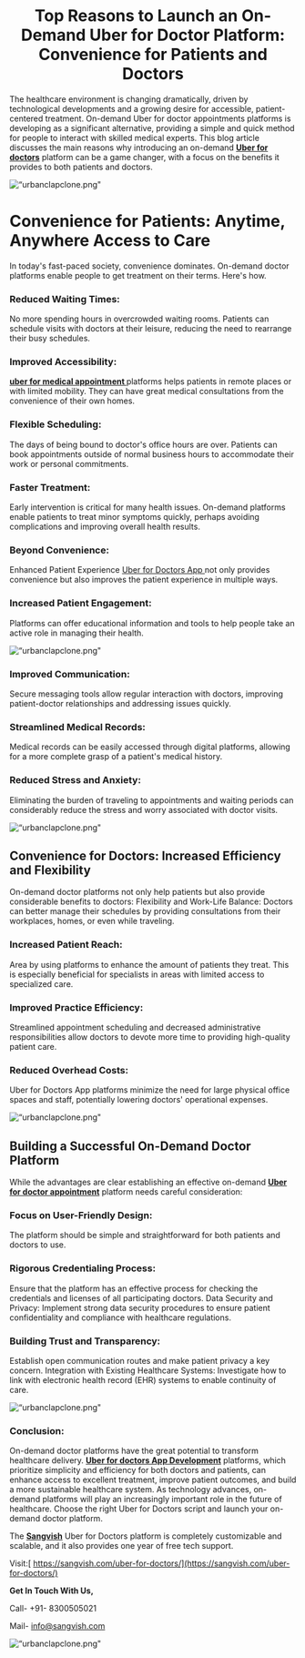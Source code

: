 <h1 align="center">Top Reasons to Launch an On-Demand Uber for Doctor Platform: Convenience for Patients and Doctors</h1>

The healthcare environment is changing dramatically, driven by technological developments and a growing desire for accessible, patient-centered treatment. On-demand Uber for doctor appointments platforms is developing as a significant alternative, providing a simple and quick method for people to interact with skilled medical experts. This blog article discusses the main reasons why introducing an on-demand **[Uber for doctors](https://sangvish.com/uber-for-doctors/)** platform can be a game changer, with a focus on the benefits it provides to both patients and doctors.

<div class="Box-sc-g0xbh4-0 iIZCet"><img alt=“urbanclapclone.png" src="https://github.com/sangvishtechnologies/uber-for-doctors/blob/main/images/uber-for-doctors-1.png" data-hpc="true" class="Box-sc-g0xbh4-0 kzRgrI"></div>

# Convenience for Patients: Anytime, Anywhere Access to Care
In today's fast-paced society, convenience dominates. On-demand doctor platforms enable people to get treatment on their terms. Here's how.
### Reduced Waiting Times: 
No more spending hours in overcrowded waiting rooms. Patients can schedule visits with doctors at their leisure, reducing the need to rearrange their busy schedules.
### Improved Accessibility: 
**[uber for medical appointment ](https://sangvish.com/uber-for-doctors/)** platforms helps patients in remote places or with limited mobility. They can have great medical consultations from the convenience of their own homes.
### Flexible Scheduling: 
The days of being bound to doctor's office hours are over. Patients can book appointments outside of normal business hours to accommodate their work or personal commitments.
### Faster Treatment: 
Early intervention is critical for many health issues. On-demand platforms enable patients to treat minor symptoms quickly, perhaps avoiding complications and improving overall health results.
### Beyond Convenience: 
Enhanced Patient Experience
[Uber for Doctors App ](https://sangvish.com/uber-for-doctors/)not only provides convenience but also improves the patient experience in multiple ways.
### Increased Patient Engagement: 
Platforms can offer educational information and tools to help people take an active role in managing their health.

<div class="Box-sc-g0xbh4-0 iIZCet"><img alt=“urbanclapclone.png" src="https://github.com/sangvishtechnologies/uber-for-doctors/blob/main/images/doctors-app-like-uber-2.png" data-hpc="true" class="Box-sc-g0xbh4-0 kzRgrI"></div>

### Improved Communication: 
Secure messaging tools allow regular interaction with doctors, improving patient-doctor relationships and addressing issues quickly.
### Streamlined Medical Records: 
Medical records can be easily accessed through digital platforms, allowing for a more complete grasp of a patient's medical history.
### Reduced Stress and Anxiety: 
Eliminating the burden of traveling to appointments and waiting periods can considerably reduce the stress and worry associated with doctor visits.

<div class="Box-sc-g0xbh4-0 iIZCet"><img alt=“urbanclapclone.png" src="https://github.com/sangvishtechnologies/uber-for-doctors/blob/main/images/uber-for-doctor-app-development-3.png" data-hpc="true" class="Box-sc-g0xbh4-0 kzRgrI"></div>

## Convenience for Doctors: Increased Efficiency and Flexibility
On-demand doctor platforms not only help patients but also provide considerable benefits to doctors:
Flexibility and Work-Life Balance: Doctors can better manage their schedules by providing consultations from their workplaces, homes, or even while traveling.
### Increased Patient Reach: 
Area by using platforms to enhance the amount of patients they treat. This is especially beneficial for specialists in areas with limited access to specialized care.
### Improved Practice Efficiency: 
Streamlined appointment scheduling and decreased administrative responsibilities allow doctors to devote more time to providing high-quality patient care.
### Reduced Overhead Costs: 
Uber for Doctors App platforms minimize the need for large physical office spaces and staff, potentially lowering doctors' operational expenses.

<div class="Box-sc-g0xbh4-0 iIZCet"><img alt=“urbanclapclone.png" src="https://github.com/sangvishtechnologies/uber-for-doctors/blob/main/images/uber-for-doctor-app-4.png" data-hpc="true" class="Box-sc-g0xbh4-0 kzRgrI"></div>

## Building a Successful On-Demand Doctor Platform
While the advantages are clear establishing an effective on-demand **[Uber for doctor appointment](https://sangvish.com/uber-for-doctors/)** platform needs careful consideration:
### Focus on User-Friendly Design: 
The platform should be simple and straightforward for both patients and doctors to use.
### Rigorous Credentialing Process: 
Ensure that the platform has an effective process for checking the credentials and licenses of all participating doctors.
Data Security and Privacy: Implement strong data security procedures to ensure patient confidentiality and compliance with healthcare regulations.
### Building Trust and Transparency: 
Establish open communication routes and make patient privacy a key concern.
Integration with Existing Healthcare Systems: Investigate how to link with electronic health record (EHR) systems to enable continuity of care.

<div class="Box-sc-g0xbh4-0 iIZCet"><img alt=“urbanclapclone.png" src="https://github.com/sangvishtechnologies/uber-for-doctors/blob/main/images/uber-for-doctor-5.png" data-hpc="true" class="Box-sc-g0xbh4-0 kzRgrI"></div>

### Conclusion: 
On-demand doctor platforms have the great potential to transform healthcare delivery. **[Uber for doctors App Development](https://sangvish.com/uber-for-doctors/)** platforms, which prioritize simplicity and efficiency for both doctors and patients, can enhance access to excellent treatment, improve patient outcomes, and build a more sustainable healthcare system. As technology advances, on-demand platforms will play an increasingly important role in the future of healthcare. Choose the right Uber for Doctors script and launch your on-demand doctor platform. 

The **[Sangvish](https://sangvish.com/)** Uber for Doctors platform is completely customizable and scalable, and it also provides one year of free tech support.

Visit:[ https://sangvish.com/uber-for-doctors/](https://sangvish.com/uber-for-doctors/)

**Get In Touch With Us,**

Call- +91- 8300505021

Mail- [info@sangvish.com](mailto:info@sangvish.com)

<div class="Box-sc-g0xbh4-0 iIZCet"><img alt=“urbanclapclone.png" src="https://github.com/sangvishtechnologies/uber-for-doctors/blob/main/images/uber-for-doctors.6.png" data-hpc="true" class="Box-sc-g0xbh4-0 kzRgrI"></div>
